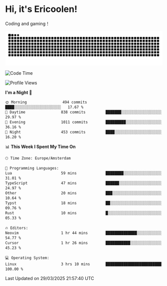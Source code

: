 # Hi, it's Ericoolen!
Coding and gaming！

<picture>
  <source media="(prefers-color-scheme: dark)" srcset="https://raw.githubusercontent.com/Eric-Song-Nop/Eric-Song-Nop/output/github-contribution-grid-snake-dark.svg">
  <source media="(prefers-color-scheme: light)" srcset="https://raw.githubusercontent.com/Eric-Song-Nop/Eric-Song-Nop/output/github-contribution-grid-snake.svg">
  <img alt="github contribution grid snake animation" src="https://raw.githubusercontent.com/Eric-Song-Nop/Eric-Song-Nop/output/github-contribution-grid-snake.svg">
</picture>

<!--START_SECTION:waka-->
![Code Time](http://img.shields.io/badge/Code%20Time-1%2C804%20hrs%2023%20mins-blue)

![Profile Views](http://img.shields.io/badge/Profile%20Views-0-blue)

**I'm a Night 🦉** 

```text
🌞 Morning                494 commits         ████░░░░░░░░░░░░░░░░░░░░░   17.67 % 
🌆 Daytime                838 commits         ███████░░░░░░░░░░░░░░░░░░   29.97 % 
🌃 Evening                1011 commits        █████████░░░░░░░░░░░░░░░░   36.16 % 
🌙 Night                  453 commits         ████░░░░░░░░░░░░░░░░░░░░░   16.20 % 
```


📊 **This Week I Spent My Time On** 

```text
🕑︎ Time Zone: Europe/Amsterdam

💬 Programming Languages: 
Lua                      59 mins             ████████░░░░░░░░░░░░░░░░░   31.01 % 
TypeScript               47 mins             ██████░░░░░░░░░░░░░░░░░░░   24.97 % 
Other                    20 mins             ███░░░░░░░░░░░░░░░░░░░░░░   10.64 % 
Typst                    18 mins             ██░░░░░░░░░░░░░░░░░░░░░░░   09.76 % 
Rust                     10 mins             █░░░░░░░░░░░░░░░░░░░░░░░░   05.33 % 

🔥 Editors: 
Neovim                   1 hr 44 mins        ██████████████░░░░░░░░░░░   54.77 % 
Cursor                   1 hr 26 mins        ███████████░░░░░░░░░░░░░░   45.23 % 

💻 Operating System: 
Linux                    3 hrs 10 mins       █████████████████████████   100.00 % 
```


 Last Updated on 29/03/2025 21:57:40 UTC
<!--END_SECTION:waka-->
